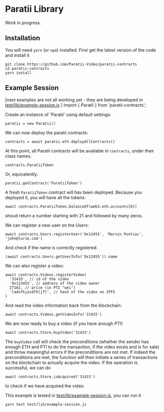 
# Paratii Library

Work in progress.  


## Installation

You will need `yarn` (or `npm`) installed. First get the latest version of the code and install it

    git clone https://github.com/Paratii-Video/paratii-contracts
    cd paratii-contracts
    yarn install


## Example Session

[next examples are not all working yet - they are being developed in
[test/lib/example-session.js](../../mocha-test/lib/example-session.js)
]
    import { Paratii } from 'paratii-contracts';

Create an instance of 'Paratii' using default settings:

    paratii = new Paratii()

We can now deploy the paratii contracts:

    contracts = await paratii.eth.deployAllContracts()

At this point, all Paratii contracts will be available in `contracts`, under their class names.

    contracts.ParatiiToken

Or, equivalently:

    paratii.getContract('ParatiiToken')

 A fresh  `ParatiiToken` contract will hav been deployed. Because you deployed it, you will have all the tokens:

    await contracts.ParatiiToken.balanceOf(web3.eth.accounts[0])

shoud return a number starting with 21 and followed by many zeros.

We can register a new user on the Users:

    await contracts.Users.registerUser('0x12455', 'Marvin Pontiac', 'john@lurie.com')

And check if the name is correctly registered.

    (await contracts.Users.getUserInfo('0x12455')).name

We can also register a video:

    await contracts.Videos.registerVideo(
      '31415', // id of the video
      '0x123455', // address of the video owner
      27182, // price (in PTI "wei")
      'ladsfkjasdfkljfl', // hash of the video on IPFS
    )

And read the video information back from the blockchain:

    await contracts.Videos.getVideoInfo('31415')

We are now ready to buy a video (if you have anough PTI)

    await contracts.Store.buyVideo('31415')

The `buyVideo` call will check the preconditions (whether the sender has enough ETH and PTI to do the transaction, if the video exists and is for sale) and throw meaningful errors if the preconditions are not met. If indeed the preconditions are met, the function will then initiate a series of transactions on the blockchain to actually acquire the video. If the operation is successful, we can do

    await contracts.Store.isAcquired('31415')

to check if we have acquired the video.

This example is tested in
[test/lib/example-session.js](../../test/lib/example-session.js), you can run it

    yarn test test/lib/example-session.js
